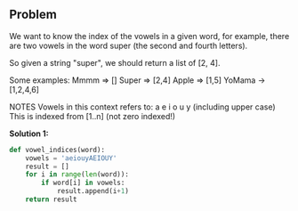 ## Problem

We want to know the index of the vowels in a given word, for example, there are two vowels in the word super (the second and fourth letters).

So given a string "super", we should return a list of [2, 4].

Some examples:
Mmmm => []
Super => [2,4]
Apple => [1,5]
YoMama -> [1,2,4,6]

NOTES
Vowels in this context refers to: a e i o u y (including upper case)
This is indexed from [1..n] (not zero indexed!)

**Solution 1:**

```python
def vowel_indices(word):
    vowels = 'aeiouyAEIOUY'
    result = []
    for i in range(len(word)):
        if word[i] in vowels:
            result.append(i+1)
    return result
```
